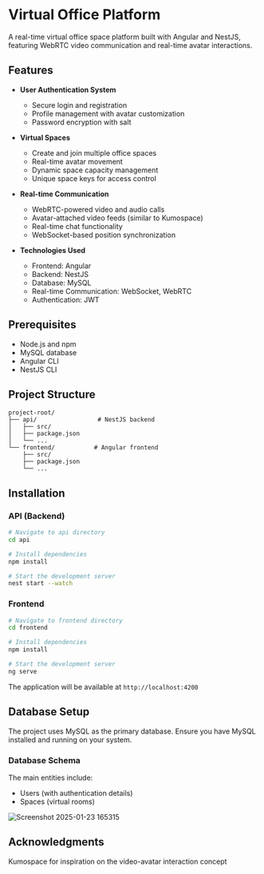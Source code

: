 # Virtual Office Platform

A real-time virtual office space platform built with Angular and NestJS, featuring WebRTC video communication and real-time avatar interactions.

## Features

- **User Authentication System**
  - Secure login and registration
  - Profile management with avatar customization
  - Password encryption with salt

- **Virtual Spaces**
  - Create and join multiple office spaces
  - Real-time avatar movement
  - Dynamic space capacity management
  - Unique space keys for access control

- **Real-time Communication**
  - WebRTC-powered video and audio calls
  - Avatar-attached video feeds (similar to Kumospace)
  - Real-time chat functionality
  - WebSocket-based position synchronization

- **Technologies Used**
  - Frontend: Angular
  - Backend: NestJS
  - Database: MySQL
  - Real-time Communication: WebSocket, WebRTC
  - Authentication: JWT

## Prerequisites

- Node.js and npm
- MySQL database
- Angular CLI
- NestJS CLI

## Project Structure

```
project-root/
├── api/                 # NestJS backend
│   ├── src/
│   ├── package.json
│   └── ...
└── frontend/           # Angular frontend
    ├── src/
    ├── package.json
    └── ...
```

## Installation

### API (Backend)

```bash
# Navigate to api directory
cd api

# Install dependencies
npm install

# Start the development server
nest start --watch
```

### Frontend

```bash
# Navigate to frontend directory
cd frontend

# Install dependencies
npm install

# Start the development server
ng serve
```

The application will be available at `http://localhost:4200`

## Database Setup

The project uses MySQL as the primary database. Ensure you have MySQL installed and running on your system.

### Database Schema

The main entities include:
- Users (with authentication details)
- Spaces (virtual rooms)

![Screenshot 2025-01-23 165315](https://github.com/user-attachments/assets/4ec1c3a6-e25c-436d-a557-30d6c1be62e4)


## Acknowledgments

Kumospace for inspiration on the video-avatar interaction concept
